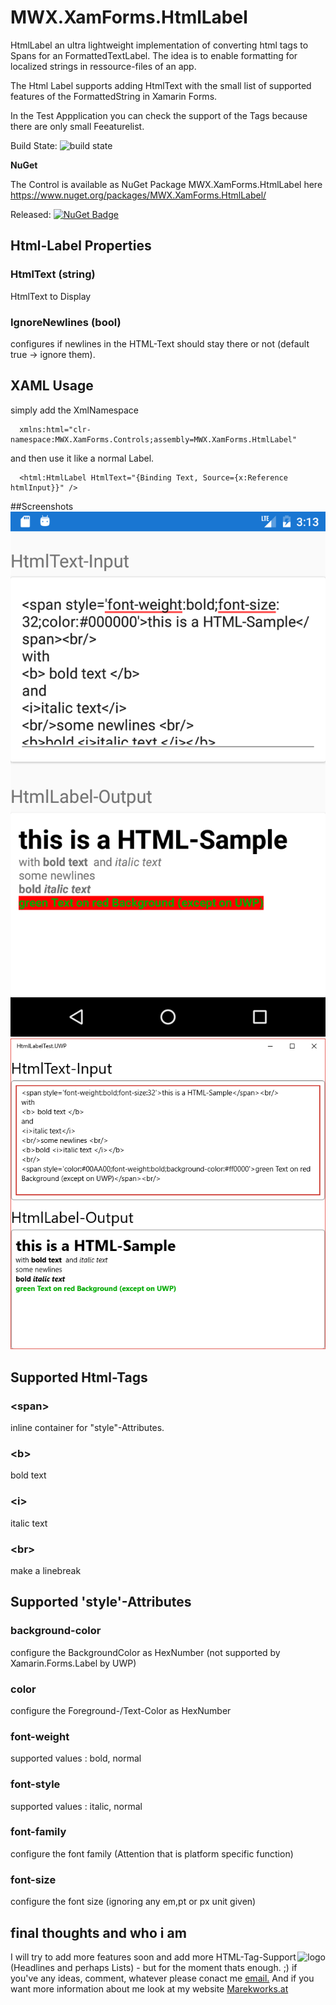 # MWX.XamForms.HtmlLabel
HtmlLabel an ultra lightweight implementation of converting html tags to Spans for an FormattedTextLabel.
The idea is to enable formatting for localized strings in ressource-files of an app.

The Html Label supports adding HtmlText with the small list of supported features of the FormattedString in Xamarin Forms.

In the Test Appplication you can check the support of the Tags because there are only small Feeaturelist.

Build State: ![build state](https://mareks.visualstudio.com/_apis/public/build/definitions/4cba069a-f2a2-45d6-814e-94f3e573b3ac/18/badge "build state")

**NuGet** 

The Control is available as NuGet Package MWX.XamForms.HtmlLabel here https://www.nuget.org/packages/MWX.XamForms.HtmlLabel/

Released: [![NuGet Badge](https://buildstats.info/nuget/MWX.XamForms.HtmlLabel)](https://www.nuget.org/packages/MWX.XamForms.HtmlLabel/)


## Html-Label Properties

### HtmlText (string)
HtmlText to Display

### IgnoreNewlines (bool)
configures if newlines in the HTML-Text should stay there or not (default true -> ignore them).

## XAML Usage

simply add the XmlNamespace
```xaml
  xmlns:html="clr-namespace:MWX.XamForms.Controls;assembly=MWX.XamForms.HtmlLabel"
```
and then use it like a normal Label.
```xaml
  <html:HtmlLabel HtmlText="{Binding Text, Source={x:Reference htmlInput}}" />
```

##Screenshots
![Android TestApp](images/TestAppDroid.png "Android TestApp")
![UWP TestApp](Images/TestAppUWP.png "UWP TestApp")

## Supported Html-Tags

### \<span\>
inline container for "style"-Attributes.

### \<b\>
bold text

### \<i\>
italic text

### \<br\>
make a linebreak

## Supported 'style'-Attributes

### background-color
configure the BackgroundColor as HexNumber (not supported by Xamarin.Forms.Label by UWP)

### color
configure the Foreground-/Text-Color as HexNumber

### font-weight
supported values : bold, normal

### font-style
supported values : italic, normal

### font-family
configure the font family (Attention that is platform specific function)

### font-size
configure the font size (ignoring any em,pt or px unit given)

## final thoughts and who i am 


<div>
<img style='float:right' src="https://marekworks.at/images/logo.png" alt="logo"/>
I will try to add more features soon and add more HTML-Tag-Support (Headlines and perhaps Lists) - but for the moment thats enough. ;)
if you've any ideas, comment, whatever please conact me <a href="mailto:office@marekworks.at">email.</a>
And if you want more information about me look at my website <a href="https://marekworks.at">Marekworks.at</a>
</div>

